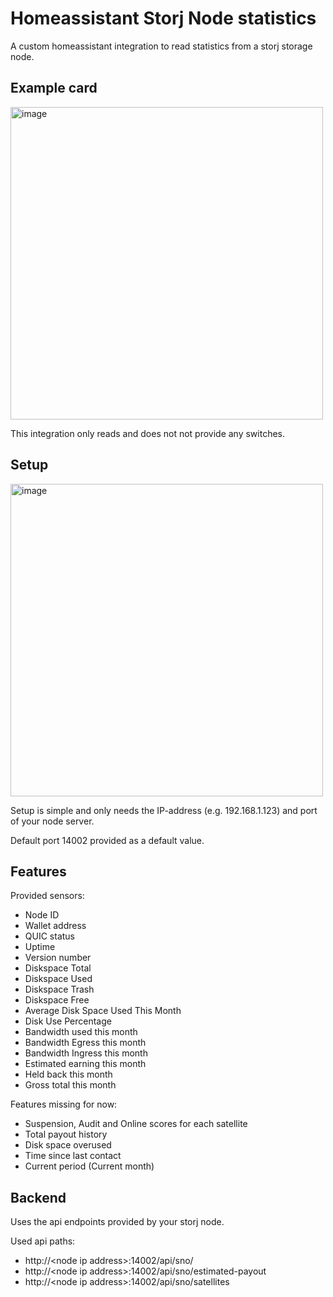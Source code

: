 # Homeassistant Storj Node statistics

A custom homeassistant integration to read statistics from a storj storage node.

## Example card

<img width="500" alt="image" src="https://github.com/user-attachments/assets/6dc164d4-f0e7-4114-806a-df93d9748a3e" />

This integration only reads and does not not provide any switches.

## Setup

<img width="500" alt="image" src="https://github.com/user-attachments/assets/6cd58485-69c1-4af4-88c3-0f2d9367a1ac" />

Setup is simple and only needs the IP-address (e.g. 192.168.1.123) and port of your node server.

Default port 14002 provided as a default value.

## Features

Provided sensors:

- Node ID
- Wallet address
- QUIC status
- Uptime
- Version number
- Diskspace Total
- Diskspace Used
- Diskspace Trash
- Diskspace Free
- Average Disk Space Used This Month
- Disk Use Percentage
- Bandwidth used this month
- Bandwidth Egress this month
- Bandwidth Ingress this month
- Estimated earning this month
- Held back this month
- Gross total this month

Features missing for now:

- Suspension, Audit and Online scores for each satellite
- Total payout history
- Disk space overused
- Time since last contact
- Current period (Current month)

## Backend

Uses the api endpoints provided by your storj node. 

Used api paths:
- http://\<node ip address>:14002/api/sno/
- http://\<node ip address>:14002/api/sno/estimated-payout
- http://\<node ip address>:14002/api/sno/satellites  

